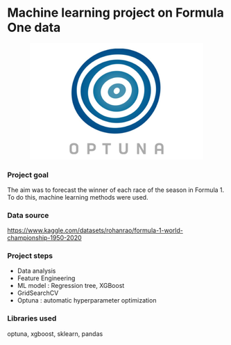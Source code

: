 # Machine learning project on Formula One data

<p align="center">
<img src="optuna_logo.jpg" alt="corr_circle" width="400"/>
</p>

### Project goal
The aim was to forecast the winner of each race of the season in Formula 1. To do this, machine learning methods were used.

### Data source
https://www.kaggle.com/datasets/rohanrao/formula-1-world-championship-1950-2020

### Project steps
- Data analysis
- Feature Engineering
- ML model : Regression tree, XGBoost
- GridSearchCV
- Optuna : automatic hyperparameter optimization

### Libraries used
optuna, xgboost, sklearn, pandas



